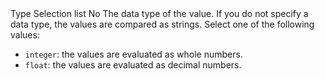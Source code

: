 <tr>
    <td> Type </td>
    <td> Selection list </td>
    <td> No </td>
    <td> The data type of the value. If you do not specify a data type, the values are compared as strings. Select one of the following values:
      <ul>
        <li><code>integer</code>: the values are evaluated as whole numbers.</li>
        <li><code>float</code>: the values are evaluated as decimal numbers.</li>
      </ul>
    </td>
</tr>
